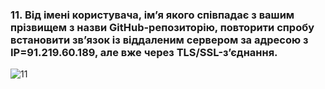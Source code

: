 ### 11. Від імені користувача, ім’я якого співпадає з вашим прізвищем з назви GitHub-репозиторію, повторити спробу встановити зв’язок із віддаленим сервером за адресою з IP=91.219.60.189, але вже через TLS/SSL-з’єднання.
![11](https://user-images.githubusercontent.com/93474882/209462485-c7dd9de0-215b-4f14-b949-6085b437eb8b.png)
